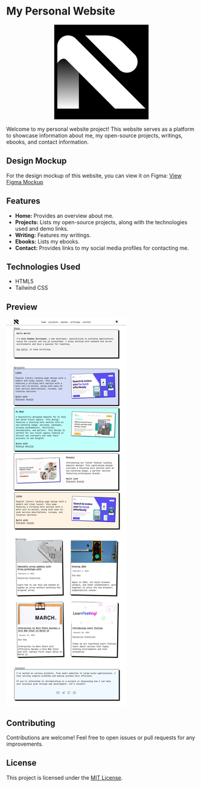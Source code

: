 # My Personal Website

<p align="center">
  <img width="250" height="250" src="./assets/arlab-logo.jpg">
</p>

Welcome to my personal website project! This website serves as a platform to showcase information about me, my open-source projects, writings, ebooks, and contact information.

## Design Mockup

For the design mockup of this website, you can view it on Figma:
[View Figma Mockup](https://www.figma.com/file/cKOboscKKBYe3G0LIqWCZ9/Bearmentor-Project?type=design&node-id=0-1&mode=design&t=xX9Cy45IbV91dzyw-0)

## Features

- **Home:** Provides an overview about me.
- **Projects:** Lists my open-source projects, along with the technologies used and demo links.
- **Writing:** Features my writings.
- **Ebooks:** Lists my ebooks.
- **Contact:** Provides links to my social media profiles for contacting me.

## Technologies Used

- HTML5
- Tailwind CSS

## Preview
![Preview Home](./assets/mockup-preview.jpg)

## Contributing

Contributions are welcome! Feel free to open issues or pull requests for any improvements.
## License

This project is licensed under the [MIT License](LICENSE).
